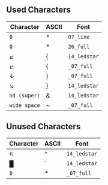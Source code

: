 ## Used Characters

Character    | ASCII | Font
-------------|-------|----------
◊            | *     | `07_line`
◊            | *     | `26_full`
↙            | {     | `14_ledstar`
↙            | {     | `_07_full`
↓            | }     | `_07_full`
↘            | }     | `14_ledstar`
`nd (super)` | &     | `14_ledstar`
`wide space` | ~     | `_07_full`


## Unused Characters

Character    | ASCII | Font
-------------|-------|---------------
↖            | ^     | `14_ledstar`
█            | \`    | `14_ledstar`
◊            | *     | `_07_full`
